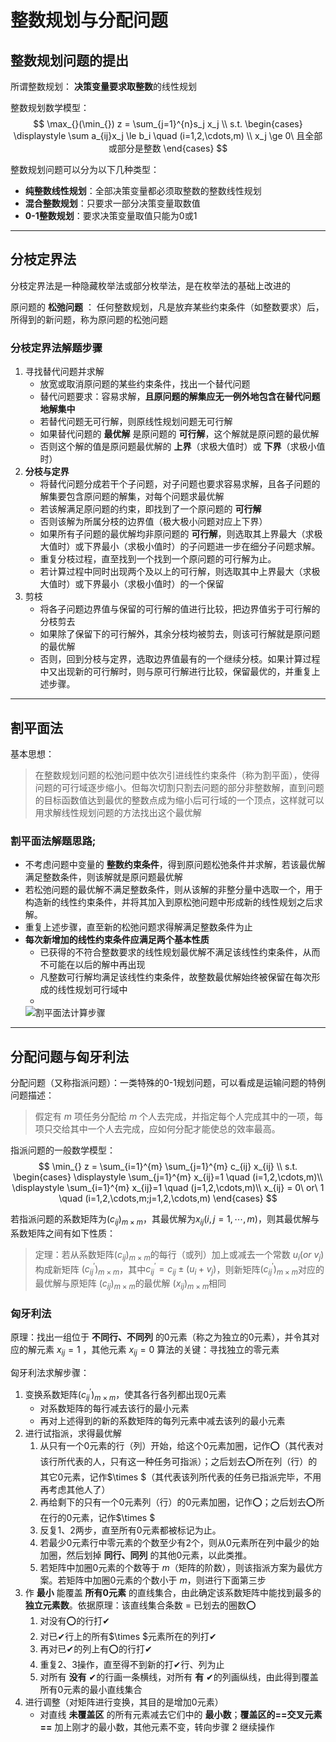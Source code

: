 # 整数规划与分配问题
## 整数规划问题的提出
所谓整数规划：
**决策变量要求取整数**的线性规划

整数规划数学模型：
$$
\max_{}(\min_{}) z = \sum_{j=1}^{n}s_j x_j \\
s.t. \begin{cases}
    \displaystyle \sum a_{ij}x_j \le b_i \quad (i=1,2,\cdots,m) \\
    x_j \ge 0\ 且全部或部分是整数
\end{cases}
$$

整数规划问题可以分为以下几种类型：
- **纯整数线性规划**：全部决策变量都必须取整数的整数线性规划
- **混合整数规划**：只要求一部分决策变量取数值
- **0-1整数规划**：要求决策变量取值只能为0或1

---
## 分枝定界法
分枝定界法是一种隐藏枚举法或部分枚举法，是在枚举法的基础上改进的

原问题的 **松弛问题** ：
任何整数规划，凡是放弃某些约束条件（如整数要求）后，所得到的新问题，称为原问题的松弛问题

### 分枝定界法解题步骤
1. 寻找替代问题并求解
   - 放宽或取消原问题的某些约束条件，找出一个替代问题
   - 替代问题要求：容易求解，**且原问题的解集应无一例外地包含在替代问题地解集中**
   - 若替代问题无可行解，则原线性规划问题无可行解
   - 如果替代问题的 **最优解** 是原问题的 **可行解**，这个解就是原问题的最优解
   - 否则这个解的值是原问题最优解的 **上界**（求极大值时）或 **下界**（求极小值时）
2. **分枝与定界**
   - 将替代问题分成若干个子问题，对子问题也要求容易求解，且各子问题的解集要包含原问题的解集，对每个问题求最优解
   - 若该解满足原问题的约束，即找到了一个原问题的 **可行解**
   - 否则该解为所属分枝的边界值（极大极小问题对应上下界）
   - 如果所有子问题的最优解均非原问题的 **可行解**，则选取其上界最大（求极大值时）或下界最小（求极小值时）的子问题进一步在细分子问题求解。
   - 重复分枝过程，直至找到一个找到一个原问题的可行解为止。
   - 若计算过程中同时出现两个及以上的可行解，则选取其中上界最大（求极大值时）或下界最小（求极小值时）的一个保留
3. 剪枝
   - 将各子问题边界值与保留的可行解的值进行比较，把边界值劣于可行解的分枝剪去
   - 如果除了保留下的可行解外，其余分枝均被剪去，则该可行解就是原问题的最优解
   - 否则，回到分枝与定界，选取边界值最有的一个继续分枝。如果计算过程中又出现新的可行解时，则与原可行解进行比较，保留最优的，并重复上述步骤。

---
## 割平面法
基本思想：
> 在整数规划问题的松弛问题中依次引进线性约束条件（称为割平面），使得问题的可行域逐步缩小。但每次切割只割去问题的部分非整数解，直到问题的目标函数值达到最优的整数点成为缩小后可行域的一个顶点，这样就可以用求解线性规划问题的方法找出这个最优解

### 割平面法解题思路;
- 不考虑问题中变量的 **整数约束条件**，得到原问题松弛条件并求解，若该最优解满足整数条件，则该解就是原问题最优解
- 若松弛问题的最优解不满足整数条件，则从该解的非整分量中选取一个，用于构造新的线性约束条件，并将其加入到原松弛问题中形成新的线性规划之后求解。
- 重复上述步骤，直至新的松弛问题求得解满足整数条件为止
- **每次新增加的线性约束条件应满足两个基本性质**
    - 已获得的不符合整数要求的线性规划最优解不满足该线性约束条件，从而不可能在以后的解中再出现
    - 凡整数可行解均满足该线性约束条件，故整数最优解始终被保留在每次形成的线性规划可行域中
    - 
    ![割平面法计算步骤](\images/割平面法.png)

---
## 分配问题与匈牙利法
分配问题（又称指派问题）：一类特殊的0-1规划问题，可以看成是运输问题的特例
问题描述：
> 假定有 *m* 项任务分配给 *m* 个人去完成，并指定每个人完成其中的一项，每项只交给其中一个人去完成，应如何分配才能使总的效率最高。

指派问题的一般数学模型：
$$
\min_{} z = \sum_{i=1}^{m} \sum_{j=1}^{m} c_{ij} x_{ij} \\
s.t. \begin{cases}
   \displaystyle \sum_{j=1}^{m} x_{ij}=1 \quad (i=1,2,\cdots,m)\\
   \displaystyle \sum_{i=1}^{m} x_{ij}=1 \quad (j=1,2,\cdots,m)\\
   x_{ij} = 0\ or\ 1 \quad (i=1,2,\cdots,m;j=1,2,\cdots,m) 
\end{cases}
$$

若指派问题的系数矩阵为$(c_{ij})_{m \times m}$，其最优解为$x_{ij}(i,j=1,\cdots,m)$，则其最优解与系数矩阵之间有如下性质：
> 定理：若从系数矩阵$(c_{ij})_{m \times m}$的每行（或列）加上或减去一个常数 $u_i(or\ v_j)$构成新矩阵 $(c_{ij}^{'})_{m \times m}$，其中$c^{'}_{ij}=c_{ij}\pm(u_i+v_j)$，则新矩阵$(c_{ij}^{'})_{m \times m}$对应的最优解与原矩阵 $(c_{ij})_{m \times m}$的最优解 $(x_{ij})_{m\times m}$相同

### 匈牙利法
原理：找出一组位于 **不同行、不同列** 的0元素（称之为独立的0元素），并令其对应的解元素 $x_{ij} = 1$ ，其他元素 $x_{ij} = 0$
算法的关键：寻找独立的零元素

匈牙利法求解步骤：
1. 变换系数矩阵$(c^{'}_{ij})_{m\times m}$，使其各行各列都出现0元素
   - 对系数矩阵的每行减去该行的最小元素
   - 再对上述得到的新的系数矩阵的每列元素中减去该列的最小元素
2. 进行试指派，求得最优解
   1. 从只有一个0元素的行（列）开始，给这个0元素加圈，记作⭕（其代表对该行所代表的人，只有这一种任务可指派）；之后划去⭕所在列（行）的其它0元素，记作$\times $（其代表该列所代表的任务已指派完毕，不用再考虑其他人了）
   2. 再给剩下的只有一个0元素列（行）的0元素加圈，记作⭕；之后划去⭕所在行的0元素，记作$\times $
   3. 反复1、2两步，直至所有0元素都被标记为止。
   4. 若最少0元素行中零元素的个数至少有2个，则从0元素所在列中最少的始加圈，然后划掉 **同行、同列** 的其他0元素，以此类推。
   5. 若矩阵中加圈0元素的个数等于 *m*（矩阵的阶数），则该指派方案为最优方案。若矩阵中加圈0元素的个数小于 *m*，则进行下面第三步
3. 作 **最小** 能覆盖 **所有0元素** 的直线集合，由此确定该系数矩阵中能找到最多的 **独立元素数**。依据原理：该直线集合条数 = 已划去的圈数⭕
   1. 对没有⭕的行打✔
   2. 对已✔行上的所有$\times $元素所在的列打✔
   3. 再对已✔的列上有⭕的行打✔
   4. 重复2、3操作，直至得不到新的打✔行、列为止
   5. 对所有 **没有** ✔的行画一条横线，对所有 **有** ✔的列画纵线，由此得到覆盖所有0元素的最小直线集合
4. 进行调整（对矩阵进行变换，其目的是增加0元素）
   - 对直线 **未覆盖区** 的所有元素减去它们中的 **最小数**；**覆盖区的==交叉元素==** 加上刚才的最小数，其他元素不变，转向步骤 2 继续操作

